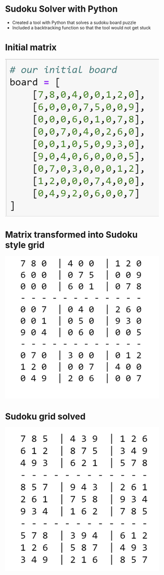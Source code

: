 # Sudoku Solver with Python

* Created a tool with Python that solves a sudoku board puzzle
* Included a backtracking function so that the tool would not get stuck

# Initial matrix

![alt text](https://github.com/edonnally/Sudoku-Solver/blob/main/initialboard.PNG)

# Matrix transformed into Sudoku style grid

![alt text](https://github.com/edonnally/Sudoku-Solver/blob/main/boardunsolved.PNG)

# Sudoku grid solved

![alt text](https://github.com/edonnally/Sudoku-Solver/blob/main/boardsolved.PNG)

